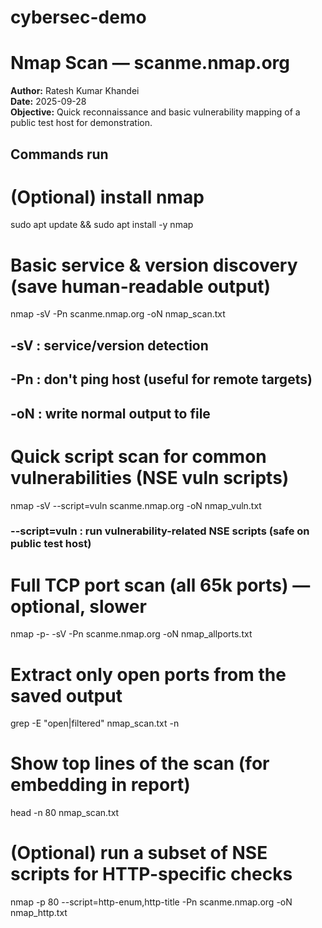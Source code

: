 # cybersec-demo
# Nmap Scan — scanme.nmap.org
**Author:** Ratesh Kumar Khandei  
**Date:** 2025-09-28  
**Objective:** Quick reconnaissance and basic vulnerability mapping of a public test host for demonstration.

## Commands run
# (Optional) install nmap
sudo apt update && sudo apt install -y nmap

# Basic service & version discovery (save human-readable output)
nmap -sV -Pn scanme.nmap.org -oN nmap_scan.txt
## -sV : service/version detection
## -Pn : don't ping host (useful for remote targets)
## -oN : write normal output to file

# Quick script scan for common vulnerabilities (NSE vuln scripts)
nmap -sV --script=vuln scanme.nmap.org -oN nmap_vuln.txt
### --script=vuln : run vulnerability-related NSE scripts (safe on public test host)

# Full TCP port scan (all 65k ports) — optional, slower
nmap -p- -sV -Pn scanme.nmap.org -oN nmap_allports.txt

# Extract only open ports from the saved output
grep -E "open|filtered" nmap_scan.txt -n

# Show top lines of the scan (for embedding in report)
head -n 80 nmap_scan.txt

# (Optional) run a subset of NSE scripts for HTTP-specific checks
nmap -p 80 --script=http-enum,http-title -Pn scanme.nmap.org -oN nmap_http.txt
